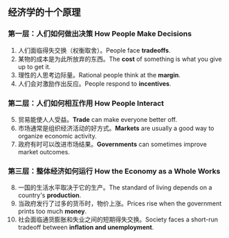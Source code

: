 ## 经济学的十个原理

### 第一层：人们如何做出决策 How People Make Decisions
1. 人们面临得失交换（权衡取舍）。People face **tradeoffs**.
2. 某物的成本是为此所放弃的东西。The **cost** of something is what you give up to get it.
3. 理性的人思考边际量。Rational people think at the **margin**.
4. 人们会对激励作出反应。People respond to **incentives**.

### 第二层：人们如何相互作用 How People Interact
5. 贸易能使人人受益。**Trade** can make everyone better off.
6. 市场通常是组织经济活动的好方式。**Markets** are usually a good way to organize economic activity.
7. 政府有时可以改进市场结果。**Governments** can sometimes improve market outcomes.

### 第三层：整体经济如何运行 How the Economy as a Whole Works
8. 一国的生活水平取决于它的生产。The standard of living depends on a country's **production**.
9. 当政府发行了过多的货币时，物价上涨。Prices rise when the government prints too much **money**.
10. 社会面临通货膨胀和失业之间的短期得失交换。Society faces a short-run tradeoff between **inflation and unemployment**.